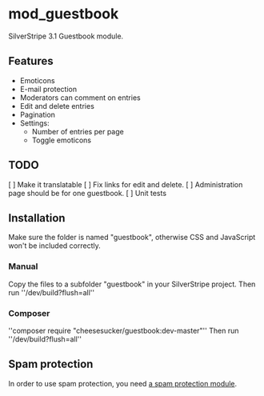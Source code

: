 mod_guestbook
=============

SilverStripe 3.1 Guestbook module.

## Features ##

 - Emoticons
 - E-mail protection
 - Moderators can comment on entries
 - Edit and delete entries
 - Pagination
 - Settings:
   * Number of entries per page
   * Toggle emoticons


## TODO ##
 [ ] Make it translatable
 [ ] Fix links for edit and delete.
 [ ] Administration page should be for one guestbook.
 [ ] Unit tests

## Installation ##

Make sure the folder is named "guestbook", otherwise CSS and JavaScript won't
be included correctly.

### Manual ###

Copy the files to a subfolder "guestbook" in your SilverStripe project.
Then run ''/dev/build?flush=all''

### Composer ###
''composer require "cheesesucker/guestbook:dev-master"''
Then run ''/dev/build?flush=all''


## Spam protection ##

In order to use spam protection, you need [a spam protection module](https://github.com/silverstripe/silverstripe-spamprotection).

